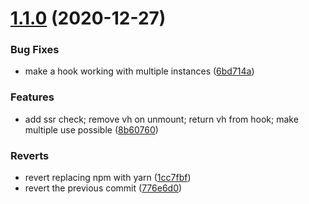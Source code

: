 # [1.1.0](https://github.com/dimazuien/react-viewport-height/compare/v1.0.0...v1.1.0) (2020-12-27)


### Bug Fixes

* make a hook working with multiple instances ([6bd714a](https://github.com/dimazuien/react-viewport-height/commit/6bd714add7f02a257d311c8f4bffb411342f0fd9))


### Features

* add ssr check; remove vh on unmount; return vh from hook; make multiple use possible ([8b60760](https://github.com/dimazuien/react-viewport-height/commit/8b60760dd5a6a1c2059a591a2640511d09ab0e0a))


### Reverts

* revert replacing npm with yarn ([1cc7fbf](https://github.com/dimazuien/react-viewport-height/commit/1cc7fbf3179272ec36b3f345539e473489aed9f5))
* revert the previous commit ([776e6d0](https://github.com/dimazuien/react-viewport-height/commit/776e6d019cf9e7f753424e0cde163193c830de90))

